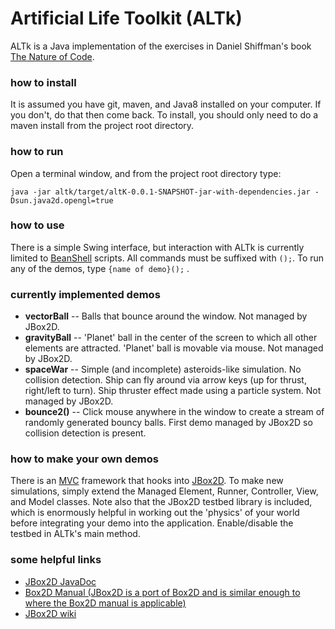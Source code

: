 # Artificial Life Toolkit (ALTk) 

ALTk is a Java implementation of the exercises in Daniel Shiffman's book [The Nature of Code](http://natureofcode.com/book/preface/). 

### how to install
It is assumed you have git, maven, and Java8 installed on your computer. If you don't, do that then come back. To install, you should only need to do a maven install from the project root directory.

### how to run
Open a terminal window, and from the project root directory type:

```java -jar altk/target/altK-0.0.1-SNAPSHOT-jar-with-dependencies.jar -Dsun.java2d.opengl=true```

### how to use
There is a simple Swing interface, but interaction with ALTk is currently limited to [BeanShell](http://www.beanshell.org/) scripts. All commands must be suffixed with ```();```. To run any of the demos, type ```{name of demo}();``` .

### currently implemented demos

* **vectorBall** -- Balls that bounce around the window. Not managed by JBox2D.
* **gravityBall** -- 'Planet' ball in the center of the screen to which all other elements are attracted. 'Planet' ball is movable via mouse. Not managed by JBox2D.
* **spaceWar** -- Simple (and incomplete) asteroids-like simulation. No collision detection. Ship can fly around via arrow keys (up for thrust, right/left to turn). Ship thruster effect made using a particle system. Not managed by JBox2D.
* **bounce2()** -- Click mouse anywhere in the window to create a stream of randomly generated bouncy balls. First demo managed by JBox2D so collision detection is present. 

### how to make your own demos
There is an [MVC](https://en.wikipedia.org/wiki/Model%E2%80%93view%E2%80%93controller) framework that hooks into [JBox2D](https://github.com/jbox2d/jbox2d). To make new simulations, simply extend the Managed Element, Runner, Controller, View, and Model classes. Note also that the JBox2D testbed library is included, which is enormously helpful in working out the 'physics' of your world before integrating your demo into the application. Enable/disable the testbed in ALTk's main method. 

### some helpful links
* [JBox2D JavaDoc](http://trentcoder.github.io/JBox2D_JavaDoc/apidocs/)
* [Box2D Manual (JBox2D is a port of Box2D and is similar enough to where the Box2D manual is applicable)](http://box2d.org/manual.pdf)
* [JBox2D wiki](https://github.com/jbox2d/jbox2d/wiki)
